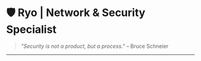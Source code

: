 
# 🛡️ Ryo | Network & Security Specialist  


> _"Security is not a product, but a process."_ – Bruce Schneier  

---
